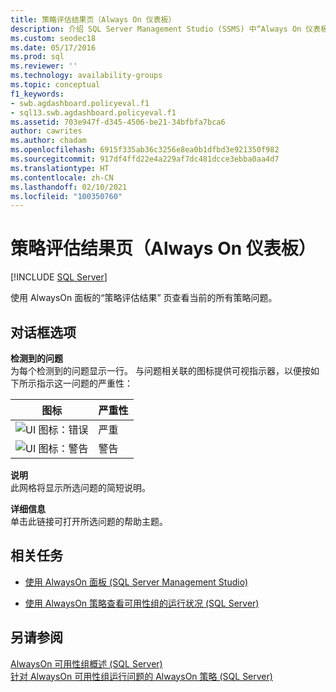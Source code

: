 ```yaml
---
title: 策略评估结果页（Always On 仪表板）
description: 介绍 SQL Server Management Studio (SSMS) 中“Always On 仪表板”上的“策略评估结果”页面。
ms.custom: seodec18
ms.date: 05/17/2016
ms.prod: sql
ms.reviewer: ''
ms.technology: availability-groups
ms.topic: conceptual
f1_keywords:
- swb.agdashboard.policyeval.f1
- sql13.swb.agdashboard.policyeval.f1
ms.assetid: 703e947f-d345-4506-be21-34bfbfa7bca6
author: cawrites
ms.author: chadam
ms.openlocfilehash: 6915f335ab36c3256e8ea0b1dfbd3e921350f982
ms.sourcegitcommit: 917df4ffd22e4a229af7dc481dcce3ebba0aa4d7
ms.translationtype: HT
ms.contentlocale: zh-CN
ms.lasthandoff: 02/10/2021
ms.locfileid: "100350760"
---
```

# <a name="policy-evaluation-result-page-always-on-dashboard"></a>策略评估结果页（Always On 仪表板）
[!INCLUDE [SQL Server](../../../includes/applies-to-version/sqlserver.md)]

  使用 AlwaysOn 面板的“策略评估结果”  页查看当前的所有策略问题。  
    
##  <a name="dialog-box-options"></a><a name="Options"></a> 对话框选项  
 **检测到的问题**  
 为每个检测到的问题显示一行。 与问题相关联的图标提供可视指示器，以便按如下所示指示这一问题的严重性：  
  
|图标|严重性|  
|----------|--------------|  
|![UI 图标：错误](../../../database-engine/availability-groups/windows/media/repl-icon-error.gif "UI 图标：错误")|严重|  
|![UI 图标：警告](../../../database-engine/availability-groups/windows/media/repl-icon-warn.gif "UI 图标：警告")|警告|  
  
 **说明**  
 此网格将显示所选问题的简短说明。  
  
 **详细信息**  
 单击此链接可打开所选问题的帮助主题。  
  
##  <a name="related-tasks"></a><a name="RelatedTasks"></a> 相关任务  
  
-   [使用 AlwaysOn 面板 (SQL Server Management Studio)](../../../database-engine/availability-groups/windows/use-the-always-on-dashboard-sql-server-management-studio.md)  
  
-   [使用 AlwaysOn 策略查看可用性组的运行状况 (SQL Server)](../../../database-engine/availability-groups/windows/use-always-on-policies-to-view-the-health-of-an-availability-group-sql-server.md)  
  
## <a name="see-also"></a>另请参阅  
 [AlwaysOn 可用性组概述 (SQL Server)](../../../database-engine/availability-groups/windows/overview-of-always-on-availability-groups-sql-server.md)   
 [针对 AlwaysOn 可用性组运行问题的 AlwaysOn 策略 (SQL Server)](../../../database-engine/availability-groups/windows/always-on-policies-for-operational-issues-always-on-availability.md)  
  
  
